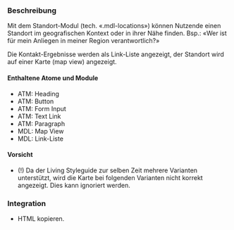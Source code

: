 ### Beschreibung
 
Mit dem Standort-Modul (tech. «.mdl-locations») können Nutzende einen Standort im geografischen Kontext oder in ihrer Nähe finden. Bsp.: «Wer ist für mein Anliegen in meiner Region verantwortlich?»
 
Die Kontakt-Ergebnisse werden als Link-Liste angezeigt, der Standort wird auf einer Karte (map view) angezeigt.
 
 
#### Enthaltene Atome und Module
* ATM: Heading
* ATM: Button
* ATM: Form Input
* ATM: Text Link
* ATM: Paragraph
* MDL: Map View
* MDL: Link-Liste
 
#### Vorsicht
* (!) Da der Living Styleguide zur selben Zeit mehrere Varianten unterstützt, wird die Karte bei folgenden Varianten nicht korrekt angezeigt. Dies kann ignoriert werden.
 
### Integration
* HTML kopieren.
 

